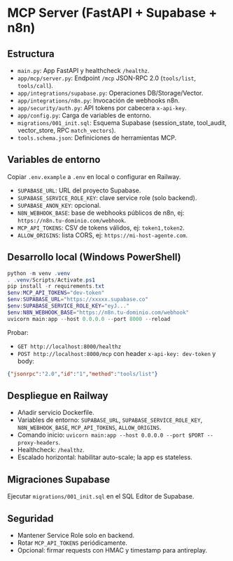 # MCP Server (FastAPI + Supabase + n8n)

## Estructura
- `main.py`: App FastAPI y healthcheck `/healthz`.
- `app/mcp/server.py`: Endpoint `/mcp` JSON-RPC 2.0 (`tools/list`, `tools/call`).
- `app/integrations/supabase.py`: Operaciones DB/Storage/Vector.
- `app/integrations/n8n.py`: Invocación de webhooks n8n.
- `app/security/auth.py`: API tokens por cabecera `x-api-key`.
- `app/config.py`: Carga de variables de entorno.
- `migrations/001_init.sql`: Esquema Supabase (session_state, tool_audit, vector_store, RPC `match_vectors`).
- `tools.schema.json`: Definiciones de herramientas MCP.

## Variables de entorno
Copiar `.env.example` a `.env` en local o configurar en Railway.

- `SUPABASE_URL`: URL del proyecto Supabase.
- `SUPABASE_SERVICE_ROLE_KEY`: clave service role (solo backend).
- `SUPABASE_ANON_KEY`: opcional.
- `N8N_WEBHOOK_BASE`: base de webhooks públicos de n8n, ej: `https://n8n.tu-dominio.com/webhook`.
- `MCP_API_TOKENS`: CSV de tokens válidos, ej: `token1,token2`.
- `ALLOW_ORIGINS`: lista CORS, ej: `https://mi-host-agente.com`.

## Desarrollo local (Windows PowerShell)
```powershell
python -m venv .venv
. .venv/Scripts/Activate.ps1
pip install -r requirements.txt
$env:MCP_API_TOKENS="dev-token"
$env:SUPABASE_URL="https://xxxxx.supabase.co"
$env:SUPABASE_SERVICE_ROLE_KEY="eyJ..."
$env:N8N_WEBHOOK_BASE="https://n8n.tu-dominio.com/webhook"
uvicorn main:app --host 0.0.0.0 --port 8000 --reload
```

Probar:
- `GET http://localhost:8000/healthz`
- `POST http://localhost:8000/mcp` con header `x-api-key: dev-token` y body:
```json
{"jsonrpc":"2.0","id":"1","method":"tools/list"}
```

## Despliegue en Railway
- Añadir servicio Dockerfile.
- Variables de entorno: `SUPABASE_URL`, `SUPABASE_SERVICE_ROLE_KEY`, `N8N_WEBHOOK_BASE`, `MCP_API_TOKENS`, `ALLOW_ORIGINS`.
- Comando inicio: `uvicorn main:app --host 0.0.0.0 --port $PORT --proxy-headers`.
- Healthcheck: `/healthz`.
- Escalado horizontal: habilitar auto-scale; la app es stateless.

## Migraciones Supabase
Ejecutar `migrations/001_init.sql` en el SQL Editor de Supabase.

## Seguridad
- Mantener Service Role solo en backend.
- Rotar `MCP_API_TOKENS` periódicamente.
- Opcional: firmar requests con HMAC y timestamp para antireplay.
